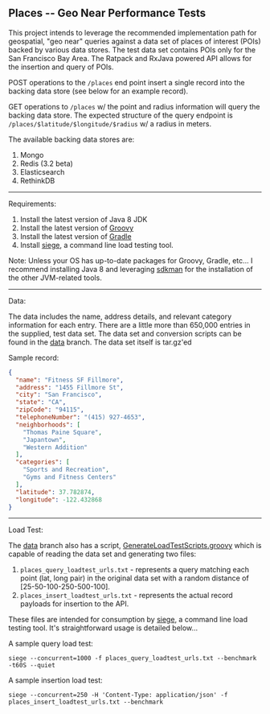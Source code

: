 Places -- Geo Near Performance Tests
-----------------------------

This project intends to leverage the recommended implementation path for geospatial, "geo near" queries against a data set of
places of interest (POIs) backed by various data stores. The test data set contains POIs only for the San Francisco Bay Area.
The Ratpack and RxJava powered API allows for the insertion and query of POIs.

POST operations to the `/places` end point insert a single record into the backing data store (see below for an example record).

GET operations to `/places` w/ the point and radius information will query the backing data store. The expected structure of the query
  endpoint is `/places/$latitude/$longitude/$radius` w/ a radius in meters.

The available backing data stores are:

1. Mongo
2. Redis (3.2 beta)
3. Elasticsearch
4. RethinkDB

-----------------------------

Requirements:

1. Install the latest version of Java 8 JDK
2. Install the latest version of [Groovy](http://www.groovy-lang.org/)
3. Install the latest version of [Gradle](http://gradle.org/)
4. Install [siege](https://www.joedog.org/siege-home/), a command line load testing tool.

Note: Unless your OS has up-to-date packages for Groovy, Gradle, etc... I recommend installing Java 8 and leveraging [sdkman](http://sdkman.io/)
for the installation of the other JVM-related tools.

-----------------------------

Data:

The data includes the name, address details, and relevant category information for each entry. There are a little more
than 650,000 entries in the supplied, test data set. The data set and conversion scripts can be found in the [data](https://github.com/joshdurbin/places/tree/data)
branch. The data set itself is tar.gz'ed

Sample record:

```json
{
  "name": "Fitness SF Fillmore",
  "address": "1455 Fillmore St",
  "city": "San Francisco",
  "state": "CA",
  "zipCode": "94115",
  "telephoneNumber": "(415) 927-4653",
  "neighborhoods": [
    "Thomas Paine Square",
    "Japantown",
    "Western Addition"
  ],
  "categories": [
    "Sports and Recreation",
    "Gyms and Fitness Centers"
  ],
  "latitude": 37.782874,
  "longitude": -122.432868
}
```

-----------------------------

Load Test:

The [data](https://github.com/joshdurbin/places/tree/data) branch also has a script, [GenerateLoadTestScripts.groovy](https://github.com/joshdurbin/places/blob/data/GenerateLoadTestScripts.groovy)
which is capable of reading the data set and generating two files:

1. `places_query_loadtest_urls.txt` - represents a query matching each point (lat, long pair) in the original data set with
 a random distance of [25-50-100-250-500-100].
2.  `places_insert_loadtest_urls.txt` - represents the actual record payloads for insertion to the API.

These files are intended for consumption by [siege](https://www.joedog.org/siege-home/), a command line load testing
tool. It's straightforward usage is detailed below...

A sample query load test:

`siege --concurrent=1000 -f places_query_loadtest_urls.txt --benchmark -t60S --quiet`

A sample insertion load test:

`siege --concurrent=250 -H 'Content-Type: application/json' -f places_insert_loadtest_urls.txt --benchmark`

